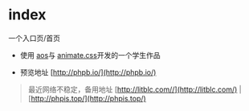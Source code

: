 # index
一个入口页/首页

 - 使用 [aos](https://github.com/michalsnik/aos)与 [animate.css](https://github.com/daneden/animate.css)开发的一个学生作品
 
 - 预览地址 [http://phpb.io/](http://phpb.io/)

 > 最近网络不稳定，备用地址 [http://litblc.com//](http://litblc.com/)  |  [http://phpis.top/](http://phpis.top/)
